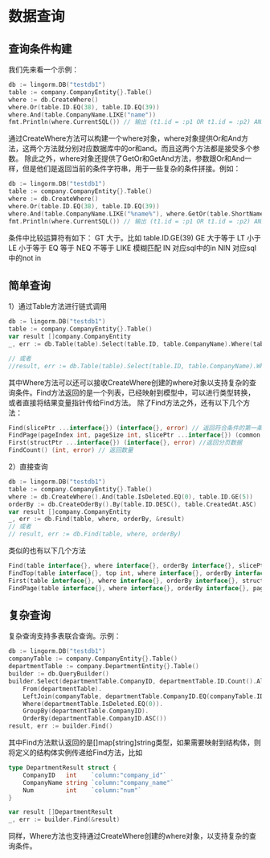 # 数据查询

## 查询条件构建

我们先来看一个示例：

``` go
db := lingorm.DB("testdb1")
table := company.CompanyEntity{}.Table()
where := db.CreateWhere()
where.Or(table.ID.EQ(38), table.ID.EQ(39))
where.And(table.CompanyName.LIKE("name"))
fmt.Println(where.CurrentSQL()) // 输出 (t1.id = :p1 OR t1.id = :p2) AND t1.company_name like :p3
```

通过CreateWhere方法可以构建一个where对象，where对象提供Or和And方法，这两个方法就分别对应数据库中的or和and。而且这两个方法都是接受多个参数。
除此之外，where对象还提供了GetOr和GetAnd方法，参数跟Or和And一样，但是他们是返回当前的条件字符串，用于一些复杂的条件拼接。例如：

``` go
db := lingorm.DB("testdb1")
table := company.CompanyEntity{}.Table()
where := db.CreateWhere()
where.Or(table.ID.EQ(38), table.ID.EQ(39))
where.And(table.CompanyName.LIKE("%name%"), where.GetOr(table.ShortName.EQ("name"), table.ShortName.LIKE("a%")))
fmt.Println(where.CurrentSQL()) // 输出 (t1.id = :p1 OR t1.id = :p2) AND t1.company_name like :p5 AND (t1.short_name = :p3 OR t1.short_name like :p4)
```

条件中比较运算符有如下：
GT 大于。比如 table.ID.GE(39)
GE 大于等于
LT 小于
LE 小于等于
EQ 等于
NEQ 不等于
LIKE 模糊匹配
IN 对应sql中的in
NIN 对应sql中的not in

## 简单查询

1）通过Table方法进行链式调用

``` go
db := lingorm.DB("testdb1")
table := company.CompanyEntity{}.Table()
var result []company.CompanyEntity
_, err := db.Table(table).Select(table.ID, table.CompanyName).Where(table.IsDeleted.EQ(0), table.ID.GE(5)).OrderBy(table.ID.DESC()).Find(&result)

// 或者
//result, err := db.Table(table).Select(table.ID, table.CompanyName).Where(table.IsDeleted.EQ(0), table.ID.GE(5)).OrderBy(table.ID.DESC()).Find()
```

其中Where方法可以还可以接收CreateWhere创建的where对象以支持复杂的查询条件。Find方法返回的是一个列表，已经映射到模型中，可以进行类型转换，或者直接将结果变量指针传给Find方法。
除了Find方法之外，还有以下几个方法：

``` go
Find(slicePtr ...interface{}) (interface{}, error) // 返回符合条件的第一条数据
FindPage(pageIndex int, pageSize int, slicePtr ...interface{}) (common.PageResult, error) // 返回符合条件的数据列表
First(structPtr ...interface{}) (interface{}, error) //返回分页数据
FindCount() (int, error) // 返回数量
```

2）直接查询

``` go
db := lingorm.DB("testdb1")
table := company.CompanyEntity{}.Table()
where := db.CreateWhere().And(table.IsDeleted.EQ(0), table.ID.GE(5))
orderBy := db.CreateOderBy().By(table.ID.DESC(), table.CreatedAt.ASC)
var result []company.CompanyEntity
_, err := db.Find(table, where, orderBy, &result)
// 或者
// result, err := db.Find(table, where, orderBy)
```

类似的也有以下几个方法

``` go
Find(table interface{}, where interface{}, orderBy interface{}, slicePtr ...interface{}) (interface{}, error)
FindTop(table interface{}, top int, where interface{}, orderBy interface{}, slicePtr ...interface{}) (interface{}, error)
First(table interface{}, where interface{}, orderBy interface{}, structPtr ...interface{}) (interface{}, error)
FindPage(table interface{}, where interface{}, orderBy interface{}, pageIndex int, pageSize int, slicePtr ...interface{}) (common.PageResult, error)
```

## 复杂查询

复杂查询支持多表联合查询。示例：

``` go
db := lingorm.DB("testdb1")
companyTable := company.CompanyEntity{}.Table()
departmentTable := company.DepartmentEntity{}.Table()
builder := db.QueryBuilder()
builder.Select(departmentTable.CompanyID, departmentTable.ID.Count().Alias("Num"), companyTable.CompanyName.Max().Alias("companyName")).
    From(departmentTable).
    LeftJoin(companyTable, departmentTable.CompanyID.EQ(companyTable.ID)).
    Where(departmentTable.IsDeleted.EQ(0)).
    GroupBy(departmentTable.CompanyID).
    OrderBy(departmentTable.CompanyID.ASC())
result, err := builder.Find()
```

其中Find方法默认返回的是[]map[string]string类型，如果需要映射到结构体，则将定义的结构体实例传递给Find方法，比如

``` go
type DepartmentResult struct {
    CompanyID   int    `column:"company_id"`
    CompanyName string `column:"company_name"`
    Num         int    `column:"num"`
}

var result []DepartmentResult
_, err := builder.Find(&result)
```

同样，Where方法也支持通过CreateWhere创建的where对象，以支持复杂的查询条件。
